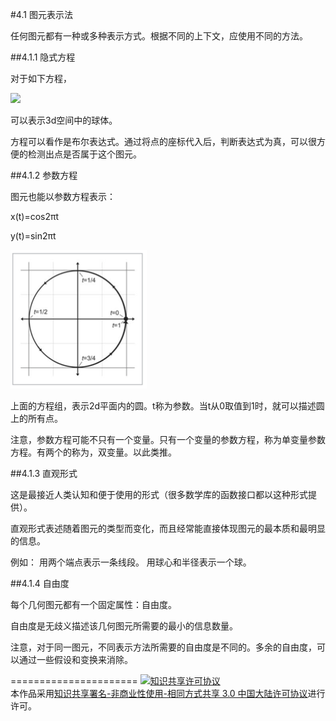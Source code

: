 #4.1 图元表示法

任何图元都有一种或多种表示方式。根据不同的上下文，应使用不同的方法。

##4.1.1 隐式方程

对于如下方程，

<img src="http://latex.codecogs.com/gif.latex?$${x^2} + {y^2} + {z^2} = 1$$
 ">
 
可以表示3d空间中的球体。

方程可以看作是布尔表达式。通过将点的座标代入后，判断表达式为真，可以很方便的检测出点是否属于这个图元。
 
##4.1.2 参数方程

图元也能以参数方程表示：

x(t)=cos2πt

y(t)=sin2πt

![替代文本](pic/4-1-1.png "4-1-1.png")

上面的方程组，表示2d平面内的圆。t称为参数。当t从0取值到1时，就可以描述圆上的所有点。

注意，参数方程可能不只有一个变量。只有一个变量的参数方程，称为单变量参数方程。有两个的称为，双变量。以此类推。

##4.1.3 直观形式

这是最接近人类认知和便于使用的形式（很多数学库的函数接口都以这种形式提供）。

直观形式表述随着图元的类型而变化，而且经常能直接体现图元的最本质和最明显的信息。

例如：
用两个端点表示一条线段。
用球心和半径表示一个球。

##4.1.4 自由度

每个几何图元都有一个固定属性：自由度。

自由度是无歧义描述该几何图元所需要的最小的信息数量。

注意，对于同一图元，不同表示方法所需要的自由度是不同的。多余的自由度，可以通过一些假设和变换来消除。

======================
<a rel="license" href="http://creativecommons.org/licenses/by-nc-sa/3.0/cn/"><img alt="知识共享许可协议" style="border-width:0" src="https://i.creativecommons.org/l/by-nc-sa/3.0/cn/88x31.png" /></a><br />本作品采用<a rel="license" href="http://creativecommons.org/licenses/by-nc-sa/3.0/cn/">知识共享署名-非商业性使用-相同方式共享 3.0 中国大陆许可协议</a>进行许可。